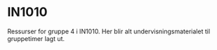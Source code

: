 # IN1010
Ressurser for gruppe 4 i IN1010.
Her blir alt undervisningsmaterialet til gruppetimer lagt ut.
